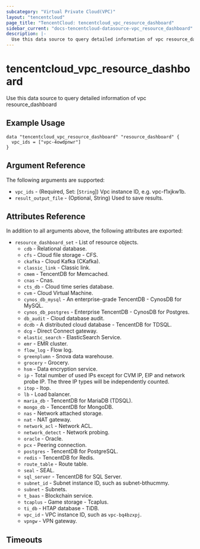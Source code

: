 ```yaml
---
subcategory: "Virtual Private Cloud(VPC)"
layout: "tencentcloud"
page_title: "TencentCloud: tencentcloud_vpc_resource_dashboard"
sidebar_current: "docs-tencentcloud-datasource-vpc_resource_dashboard"
description: |-
  Use this data source to query detailed information of vpc resource_dashboard
---
```


# tencentcloud_vpc_resource_dashboard

Use this data source to query detailed information of vpc resource_dashboard

## Example Usage

```hcl
data "tencentcloud_vpc_resource_dashboard" "resource_dashboard" {
  vpc_ids = ["vpc-4owdpnwr"]
}
```

## Argument Reference

The following arguments are supported:

* `vpc_ids` - (Required, Set: [`String`]) Vpc instance ID, e.g. vpc-f1xjkw1b.
* `result_output_file` - (Optional, String) Used to save results.

## Attributes Reference

In addition to all arguments above, the following attributes are exported:

* `resource_dashboard_set` - List of resource objects.
  * `cdb` - Relational database.
  * `cfs` - Cloud file storage - CFS.
  * `ckafka` - Cloud Kafka (CKafka).
  * `classic_link` - Classic link.
  * `cmem` - TencentDB for Memcached.
  * `cnas` - Cnas.
  * `cts_db` - Cloud time series database.
  * `cvm` - Cloud Virtual Machine.
  * `cynos_db_mysql` - An enterprise-grade TencentDB - CynosDB for MySQL.
  * `cynos_db_postgres` - Enterprise TencentDB - CynosDB for Postgres.
  * `db_audit` - Cloud database audit.
  * `dcdb` - A distributed cloud database - TencentDB for TDSQL.
  * `dcg` - Direct Connect gateway.
  * `elastic_search` - ElasticSearch Service.
  * `emr` - EMR cluster.
  * `flow_log` - Flow log.
  * `greenplumn` - Snova data warehouse.
  * `grocery` - Grocery.
  * `hsm` - Data encryption service.
  * `ip` - Total number of used IPs except for CVM IP, EIP and network probe IP. The three IP types will be independently counted.
  * `itop` - Itop.
  * `lb` - Load balancer.
  * `maria_db` - TencentDB for MariaDB (TDSQL).
  * `mongo_db` - TencentDB for MongoDB.
  * `nas` - Network attached storage.
  * `nat` - NAT gateway.
  * `network_acl` - Network ACL.
  * `network_detect` - Network probing.
  * `oracle` - Oracle.
  * `pcx` - Peering connection.
  * `postgres` - TencentDB for PostgreSQL.
  * `redis` - TencentDB for Redis.
  * `route_table` - Route table.
  * `seal` - SEAL.
  * `sql_server` - TencentDB for SQL Server.
  * `subnet_id` - Subnet instance ID, such as subnet-bthucmmy.
  * `subnet` - Subnets.
  * `t_baas` - Blockchain service.
  * `tcaplus` - Game storage - Tcaplus.
  * `ti_db` - HTAP database - TiDB.
  * `vpc_id` - VPC instance ID, such as `vpc-bq4bzxpj`.
  * `vpngw` - VPN gateway.


## Timeouts

<no value>



